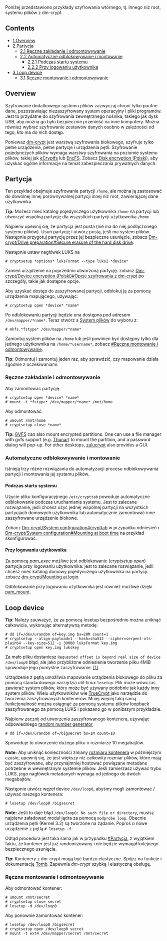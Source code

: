Poniżej przedstawiono przykłady szyfrowania wtórnego, tj. Innego niż root, systemu plików z dm-crypt.

## Contents

*   [1 Overview](#Overview)
*   [2 Partycja](#Partycja)
    *   [2.1 Ręczne zakładanie i odmontowywanie](#Ręczne_zakładanie_i_odmontowywanie)
    *   [2.2 Automatyczne odblokowywanie i montowanie](#Automatyczne_odblokowywanie_i_montowanie)
        *   [2.2.1 Podczas startu systemu](#Podczas_startu_systemu)
        *   [2.2.2 Przy logowaniu użytkownika](#Przy_logowaniu_użytkownika)
*   [3 Loop device](#Loop_device)
    *   [3.1 Ręczne montowanie i odmontowywanie](#Ręczne_montowanie_i_odmontowywanie)

## Overview

Szyfrowanie dodatkowego systemu plików zazwyczaj chroni tylko poufne dane, pozostawiając niezaszyfrowany system operacyjny i pliki programów. Jest to przydatne do szyfrowania zewnętrznego nośnika, takiego jak dysk USB, aby można go było bezpiecznie przenieść na inne komputery. Można również wybrać szyfrowanie zestawów danych osobno w zależności od tego, kto ma do nich dostęp.

Ponieważ [dm-crypt](/index.php/Dm-crypt "Dm-crypt") jest warstwą szyfrowania blokowego, szyfruje tylko pełne urządzenia, pełne partycje i urządzenia pętli. Szyfrowanie pojedynczych plików wymaga warstwy szyfrowania na poziomie systemu plików, takiej jak [eCryptfs](/index.php/ECryptfs "ECryptfs") lub [EncFS](/index.php/EncFS "EncFS"). Zobacz [Disk encryption (Polski)](/index.php/Disk_encryption_(Polski) "Disk encryption (Polski)"), aby uzyskać ogólne informacje na temat zabezpieczania prywatnych danych.

## Partycja

Ten przykład obejmuje szyfrowanie partycji `/home`, ale można ją zastosować do dowolnej innej porównywalnej partycji innej niż root, zawierającej dane użytkownika.

**Tip:** Możesz mieć katalog pojedynczego użytkownika `/home` na partycji lub utworzyć wspólną partycję dla wszystkich partycji użytkownika `/home`

Najpierw upewnij się, że partycja jest pusta (nie ma do niej podłączonego systemu plików). Usuń partycję i utwórz pustą, jeśli ma system plików. Następnie przygotuj partycję przez jej bezpieczne usunięcie, zobacz [Dm-crypt/Drive preparation#Secure erasure of the hard disk drive](/index.php/Dm-crypt/Drive_preparation#Secure_erasure_of_the_hard_disk_drive "Dm-crypt/Drive preparation").

Następnie ustaw nagłówek LUKS na

```
# cryptsetup *options* luksFormat --type luks2 *device*

```

Zamień urządzenie na poprzednio utworzoną partycję. zobacz [Dm-crypt/Device encryption (Polski)#Opcje szyfrowania z dm-crypt](/index.php/Dm-crypt/Device_encryption_(Polski)#Opcje_szyfrowania_z_dm-crypt "Dm-crypt/Device encryption (Polski)") po szczegóły, takie jak dostępne opcje.

Aby uzyskać dostęp do zaszyfrowanej partycji, odblokuj ją za pomocą urządzenia mapującego, używając:

```
# cryptsetup open *device* *name*

```

Po odblokowaniu partycji będzie ona dostępna pod adresem `/dev/mapper/*name*`. Teraz stwórz a [System plików](/index.php/File_system "File system") do wyboru z:

```
# mkfs.*fstype* /dev/mapper/*name*

```

Zamontuj system plików na `/home` lub jeśli powinien być dostępny tylko dla jednego użytkownika na `/home/*username*`, zobacz [#Ręczne montowanie i odmontowywanie](#Ręczne_montowanie_i_odmontowywanie).

**Tip:** Odmontuj i zamontuj jeden raz, aby sprawdzić, czy mapowanie działa zgodnie z oczekiwaniami.

### Ręczne zakładanie i odmontowywanie

Aby zamontować partycję:

```
# cryptsetup open *device* *name*
# mount -t *fstype* /dev/mapper/*name* /mnt/home

```

Aby odmontować:

```
# umount /mnt/home
# cryptsetup close *name*

```

**Tip:** [GVFS](/index.php/GVFS "GVFS") can also mount encrypted partitions. One can use a file manager with gvfs support (e.g. [Thunar](/index.php/Thunar "Thunar")) to mount the partition, and a password dialog will pop-up. For other desktops, [zulucrypt](https://aur.archlinux.org/packages/zulucrypt/) also provides a GUI.

### Automatyczne odblokowywanie i montowanie

Istnieją trzy różne rozwiązania do automatyzacji procesu odblokowywania partycji i montowania jej systemu plików.

#### Podczas startu systemu

Użycie pliku konfiguracyjnego `/etc/crypttab` powoduje automatyczne odblokowanie podczas uruchamiania systemu. Jest to zalecane rozwiązanie, jeśli chcesz użyć jednej wspólnej partycji na wszystkich partycjach domowych użytkownika lub automatycznie zamontować inne zaszyfrowane urządzenie blokowe.

Zobacz [Dm-crypt/System configuration#crypttab](/index.php/Dm-crypt/System_configuration#crypttab "Dm-crypt/System configuration") w przypadku odniesień i [Dm-crypt/System configuration#Mounting at boot time](/index.php/Dm-crypt/System_configuration#Mounting_at_boot_time "Dm-crypt/System configuration") na przykład skonfigurować.

#### Przy logowaniu użytkownika

Za pomocą *pam_exec* możliwe jest odblokowanie (*cryptsetup open*) partycja przy logowaniu użytkownika: jest to zalecane rozwiązanie, jeśli chcesz mieć katalog domowy pojedynczego użytkownika na partycji. zobacz [dm-crypt/Mounting at login](/index.php/Dm-crypt/Mounting_at_login "Dm-crypt/Mounting at login").

Odblokowanie przy logowaniu użytkownika jest również możliwe dzięki [pam_mount](/index.php/Pam_mount "Pam mount").

## Loop device

**Tip:** Należy zauważyć, że za pomocą losetup bezpośrednio można uniknąć całkowicie, wykonując alternatywną metodę:
```
# dd if=/dev/urandom of=key.img bs=20M count=1
# cryptsetup --align-payload=1 --hash=sha512 --cipher=serpent-xts-plain64 --key-size=512 -i 30000 luksFormat key.img
# cryptsetup open key.img lukskey
```

Za mało pliku dostaniesz `Requested offset is beyond real size of device /dev/loop0` błąd, ale jako przybliżone odniesienie tworzenie pliku 4MiB spowoduje jego pomyślne zaszyfrowanie. [[1]](https://wiki.gentoo.org/wiki/Custom_Initramfs#Encrypted_keyfile)

Urządzenie z pętlą umożliwia mapowanie urządzenia blokowego do pliku za pomocą standardowego narzędzia util-linux `losetup`. Plik może wówczas zawierać system plików, który może być używany podobnie jak każdy inny system plików. Wielu użytkowników wie [TrueCrypt](/index.php/TrueCrypt "TrueCrypt") jako narzędzie do tworzenia zaszyfrowanych kontenerów. Mniej więcej taką samą funkcjonalność można osiągnąć za pomocą systemu plików loopback zaszyfrowanego za pomocą LUKS i pokazano go w poniższym przykładzie.

Najpierw zacznij od utworzenia zaszyfrowanego kontenera, używając odpowiedniego [random number generator](/index.php/Random_number_generator "Random number generator")

```
# dd if=/dev/urandom of=/bigsecret bs=1M count=10

```

Spowoduje to utworzenie dużego pliku o rozmiarze 10 megabajtów.

**Note:** Aby uniknąć konieczności zmiany [rozmiaru kontenera](/index.php/Dm-crypt/Device_encryption#Loopback_filesystem "Dm-crypt/Device encryption") w późniejszym czasie, upewnij się, że jest większy niż całkowity rozmiar plików, które mają być zaszyfrowane, aby przynajmniej hostować powiązane metadane potrzebne w wewnętrznym systemie plików. Jeśli zamierzasz używać trybu LUKS, jego nagłówek metadanych wymaga od jednego do dwóch megabajtów.

Następnie utwórz węzeł device `/dev/loop0`, abyśmy mogli zamontować / używać naszego kontenera:

```
# losetup /dev/loop0 /bigsecret

```

**Note:** Jeśli to daje błąd `/dev/loop0: No such file or directory`, musisz najpierw załadować moduł jądra za pomocą `modprobe loop`. Obecnie urządzenia pętli (Kernel 3.2) są tworzone na żądanie. Poproś o nowe urządzenie z pętlą `# losetup -f`.

Odtąd procedura jest taka sama jak w przypadku [#Partycja](#Partycja), z wyjątkiem faktu, że kontener jest już randomizowany i nie będzie wymagał kolejnego bezpiecznego usunięcia.

**Tip:** Kontenery z dm-crypt mogą być bardzo elastyczne. Spójrz na funkcje i dokumentację [Tomb](/index.php/Tomb "Tomb"). Zapewnia *dm-crypt* szybką i elastyczną obsługę.

### Ręczne montowanie i odmontowywanie

Aby odmontować kontener:

```
# umount /mnt/secret
# cryptsetup close secret
# losetup -d /dev/loop0

```

Aby ponownie zamontować kontener:

```
# losetup /dev/loop0 /bigsecret
# cryptsetup open /dev/loop0 secret
# mount -t ext4 /dev/mapper/secret /mnt/secret

```